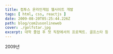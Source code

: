 ```yaml
---
title: 컴투스 온라인게임 웹사이트 개발
tags: [ html, css, reactjs ]
date: 2009-08-20T05:25:44.226Z
path: blog/com2usonlineweb
cover: ./golfstar.jpg
excerpt: 대학 졸업 후 첫 직장에서의 프로젝트. 골프스타 등
---
```


2009년 